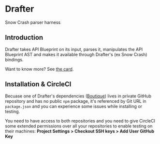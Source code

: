 # Drafter

Snow Crash parser harness

## Introduction

Drafter takes API Blueprint on its input, parses it, manipulates the API Blueprint AST and makes it available through Drafter's (ex Snow Crash) bindings.

Want to know more? See [the card](https://trello.com/c/lS76AEU3/21-drafter).

## Installation & CircleCI

Becuase one of Drafter's dependencies ([Boutique](https://github.com/apiaryio/boutique/)) lives in private GitHub repository and has no public `npm` package, it's referenced by Git URL in `package.json` and you can experience some issues while installing or testing.

You need to have access to both repositories and you need to give CircleCI some extended permissions over all your repositories to enable testing on their machines: **Project Settings > Checkout SSH keys > Add User GitHub Key**
